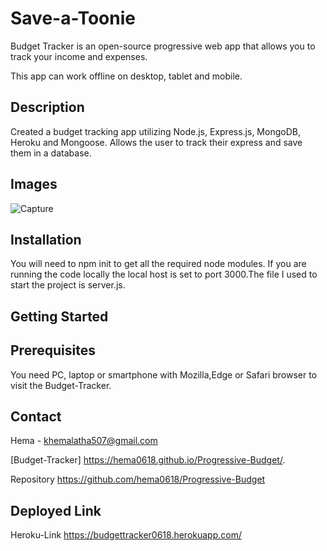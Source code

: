 # Save-a-Toonie

Budget Tracker is an open-source progressive web app that allows you to track your income and expenses.

This app can work offline on desktop, tablet and mobile.

##  Description

Created a budget tracking app utilizing Node.js, Express.js, MongoDB, Heroku and Mongoose. Allows the user to track their express and save them in a database.

## Images

![Capture](https://user-images.githubusercontent.com/67700843/93525119-8f24e780-f903-11ea-84c7-bf6a1cedd5ea.PNG)



## Installation

You will need to npm init to get all the required node modules. If you are running the code locally the local host is set to port 3000.The file I used to start the project is server.js.

## Getting Started

## Prerequisites
You need PC, laptop or smartphone with Mozilla,Edge or Safari browser to visit the Budget-Tracker.

## Contact
Hema - khemalatha507@gmail.com

[Budget-Tracker]  https://hema0618.github.io/Progressive-Budget/.

Repository https://github.com/hema0618/Progressive-Budget

## Deployed Link

 Heroku-Link  https://budgettracker0618.herokuapp.com/

